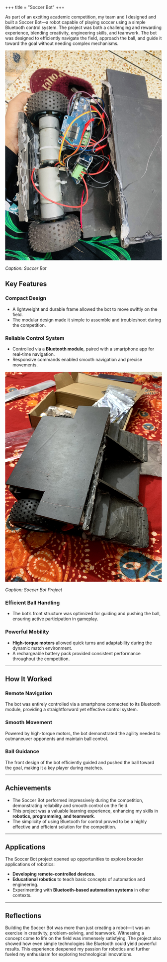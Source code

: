 +++
title = "Soccer Bot"
+++

As part of an exciting academic competition, my team and I designed and built a Soccer Bot—a robot capable of playing soccer using a simple Bluetooth control system. The project was both a challenging and rewarding experience, blending creativity, engineering skills, and teamwork. The bot was designed to efficiently navigate the field, approach the ball, and guide it toward the goal without needing complex mechanisms.

<!--more-->

![Drawing of Sugar Rocket Assembly](/images/soccer_1.jpg)

*Caption: Soccer Bot*

## Key Features

### Compact Design
- A lightweight and durable frame allowed the bot to move swiftly on the field.
- The modular design made it simple to assemble and troubleshoot during the competition.

### Reliable Control System
- Controlled via a **Bluetooth module**, paired with a smartphone app for real-time navigation.
- Responsive commands enabled smooth navigation and precise movements.

![Drawing of Sugar Rocket Assembly](/images/soccer_2.jpg)

*Caption: Soccer Bot Project*

### Efficient Ball Handling
- The bot’s front structure was optimized for guiding and pushing the ball, ensuring active participation in gameplay.

### Powerful Mobility
- **High-torque motors** allowed quick turns and adaptability during the dynamic match environment.
- A rechargeable battery pack provided consistent performance throughout the competition.

---

## How It Worked

### Remote Navigation
The bot was entirely controlled via a smartphone connected to its Bluetooth module, providing a straightforward yet effective control system.

### Smooth Movement
Powered by high-torque motors, the bot demonstrated the agility needed to outmaneuver opponents and maintain ball control.

### Ball Guidance
The front design of the bot efficiently guided and pushed the ball toward the goal, making it a key player during matches.

---

## Achievements
- The Soccer Bot performed impressively during the competition, demonstrating reliability and smooth control on the field.
- This project was a valuable learning experience, enhancing my skills in **robotics, programming, and teamwork**.
- The simplicity of using Bluetooth for control proved to be a highly effective and efficient solution for the competition.

---

## Applications
The Soccer Bot project opened up opportunities to explore broader applications of robotics:
- **Developing remote-controlled devices.**
- **Educational robotics** to teach basic concepts of automation and engineering.
- Experimenting with **Bluetooth-based automation systems** in other contexts.

---

## Reflections
Building the Soccer Bot was more than just creating a robot—it was an exercise in creativity, problem-solving, and teamwork. Witnessing a concept come to life on the field was immensely satisfying. The project also showed how even simple technologies like Bluetooth could yield powerful results. This experience deepened my passion for robotics and further fueled my enthusiasm for exploring technological innovations.  
